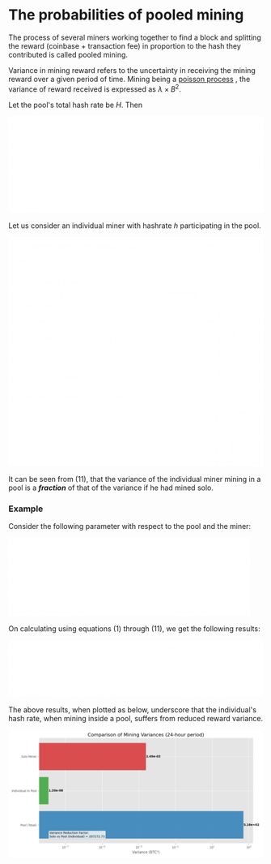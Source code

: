 # The probabilities of pooled mining

The process of several miners working together to find a block and splitting the reward (coinbase + transaction fee) in proportion to the hash they contributed is called pooled mining. 

Variance in mining reward refers to the uncertainty in receiving the mining reward over a given period of time. Mining being a [poisson process](Mining%20Probabilities.md)  , the variance of reward received is expressed as $\lambda \times B^2$. 

Let the pool's total hash rate be $H$. Then

![](images/pooleq_1.png)

Let us consider an individual miner with hashrate $h$ participating in the pool. 

![](images/pooleq_2.png)

It can be seen from (11), that the variance of the individual miner mining in a pool is a ***fraction*** of that of the variance if he had mined solo. 
### Example
Consider the following parameter with respect to the pool and the miner:

![](images/pooleq_3.png)

On calculating using equations (1) through (11), we get the following results:

![](images/pooleq_4.png)

The above results, when plotted as below, underscore that the individual's hash rate, when mining inside a pool, suffers from reduced reward variance. 

![](images/variance_comp.png)

